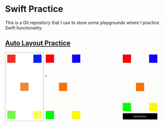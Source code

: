# Swift Practice
This is a Git repository that I use to store some playgrounds where I practice Swift functionality.

## [Auto Layout Practice](https://github.com/StevenWorrall/Swift-Practice/tree/master/Auto_Layout/)

<a href="url"><img src="https://github.com/StevenWorrall/Swift-Practice/blob/master/Pictures/Basic_Auto_Layout.png" align="left" margin-right="auto" height=25% width=25% ></a>
<a href="url"><img src="https://github.com/StevenWorrall/Swift-Practice/blob/master/Pictures/Basic_Auto_Layout_Animation.gif" align="center" height=25% width=25% ></a>
<a href="url"><img src="https://github.com/StevenWorrall/Swift-Practice/blob/master/Pictures/Auto_Layout_Remake_Animation.gif" align="right" margin-left="auto" height=25% width=25% ></a>

